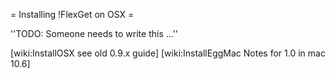 = Installing !FlexGet on OSX =

''TODO: Someone needs to write this ...''

[wiki:InstallOSX see old 0.9.x guide]
[wiki:InstallEggMac Notes for 1.0 in mac 10.6]